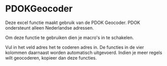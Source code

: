 PDOKGeocoder
============
Deze excel functie maakt gebruik van de PDOK Geocoder. PDOK ondersteunt alleen Nederlandse adressen.

Om deze functie te gebruiken dien je macro's in te schakelen.

Vul in het veld adres het te coderen adres in. De functies in de vier kolommen daarnaast worden automatisch uitgevoerd.
Indien je meer regels wilt geocoderen, kopieer dan deze functies.
